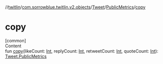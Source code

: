 //[twitlin](../../../index.md)/[com.sorrowblue.twitlin.v2.objects](../../index.md)/[Tweet](../index.md)/[PublicMetrics](index.md)/[copy](copy.md)



# copy  
[common]  
Content  
fun [copy](copy.md)(likeCount: [Int](https://kotlinlang.org/api/latest/jvm/stdlib/kotlin/-int/index.html), replyCount: [Int](https://kotlinlang.org/api/latest/jvm/stdlib/kotlin/-int/index.html), retweetCount: [Int](https://kotlinlang.org/api/latest/jvm/stdlib/kotlin/-int/index.html), quoteCount: [Int](https://kotlinlang.org/api/latest/jvm/stdlib/kotlin/-int/index.html)): [Tweet.PublicMetrics](index.md)  



